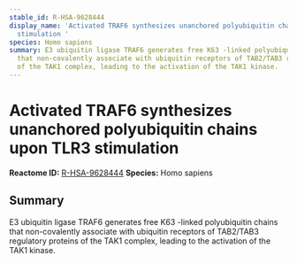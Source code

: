 ```yaml
---
stable_id: R-HSA-9628444
display_name: 'Activated TRAF6 synthesizes unanchored polyubiquitin chains upon TLR3
  stimulation '
species: Homo sapiens
summary: E3 ubiquitin ligase TRAF6 generates free K63 -linked polyubiquitin chains
  that non-covalently associate with ubiquitin receptors of TAB2/TAB3 regulatory proteins
  of the TAK1 complex, leading to the activation of the TAK1 kinase.
---
```


# Activated TRAF6 synthesizes unanchored polyubiquitin chains upon TLR3 stimulation 
**Reactome ID:** [R-HSA-9628444](https://reactome.org/content/detail/R-HSA-9628444)
**Species:** Homo sapiens

## Summary

E3 ubiquitin ligase TRAF6 generates free K63 -linked polyubiquitin chains that non-covalently associate with ubiquitin receptors of TAB2/TAB3 regulatory proteins of the TAK1 complex, leading to the activation of the TAK1 kinase.
